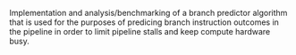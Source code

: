 Implementation and analysis/benchmarking of a branch predictor algorithm that is used for the purposes of predicing branch instruction outcomes in the pipeline in order to limit pipeline stalls and keep compute hardware busy.
